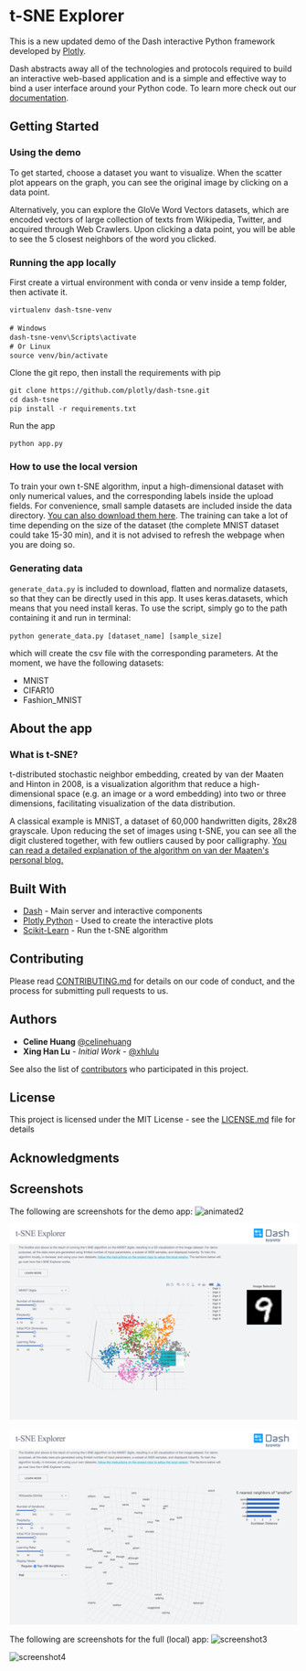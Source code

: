 # t-SNE Explorer

This is a new updated demo of the Dash interactive Python framework developed by [Plotly](https://plot.ly/).

Dash abstracts away all of the technologies and protocols required to build an interactive web-based application and is a simple and effective way to bind a user interface around your Python code. To learn more check out our [documentation](https://plot.ly/dash).

## Getting Started

### Using the demo

To get started, choose a dataset you want to visualize. When the scatter plot appears on the graph, you can see the original image by clicking on a data point.

Alternatively, you can explore the GloVe Word Vectors datasets, which are encoded vectors of large collection of texts from Wikipedia, Twitter, and acquired through Web Crawlers. Upon clicking a data point, you will be able to see the 5 closest neighbors of the word you clicked.

### Running the app locally

First create a virtual environment with conda or venv inside a temp folder, then activate it.

```
virtualenv dash-tsne-venv

# Windows
dash-tsne-venv\Scripts\activate
# Or Linux
source venv/bin/activate
```

Clone the git repo, then install the requirements with pip

```
git clone https://github.com/plotly/dash-tsne.git
cd dash-tsne
pip install -r requirements.txt
```

Run the app

```
python app.py
```

### How to use the local version

To train your own t-SNE algorithm, input a high-dimensional dataset with only numerical values, and the corresponding labels inside the upload fields. For convenience, small sample datasets are included inside the data directory. [You can also download them here](https://www.dropbox.com/sh/l79mcmlqil7w7so/AACfQhp7lUS90sZUedsqAzWOa?dl=0&lst=). The training can take a lot of time depending on the size of the dataset (the complete MNIST dataset could take 15-30 min), and it is not advised to refresh the webpage when you are doing so.

### Generating data

`generate_data.py` is included to download, flatten and normalize datasets, so that they can be directly used in this app. It uses keras.datasets, which means that you need install keras. To use the script, simply go to the path containing it and run in terminal:

`python generate_data.py [dataset_name] [sample_size]`

which will create the csv file with the corresponding parameters. At the moment, we have the following datasets:

- MNIST
- CIFAR10
- Fashion_MNIST

## About the app

### What is t-SNE?

t-distributed stochastic neighbor embedding, created by van der Maaten and Hinton in 2008, is a visualization algorithm that reduce a high-dimensional space (e.g. an image or a word embedding) into two or three dimensions, facilitating visualization of the data distribution.

A classical example is MNIST, a dataset of 60,000 handwritten digits, 28x28 grayscale. Upon reducing the set of images using t-SNE, you can see all the digit clustered together, with few outliers caused by poor calligraphy. [You can read a detailed explanation of the algorithm on van der Maaten's personal blog.](https://lvdmaaten.github.io/tsne/)

## Built With

- [Dash](https://dash.plot.ly/) - Main server and interactive components
- [Plotly Python](https://plot.ly/python/) - Used to create the interactive plots
- [Scikit-Learn](http://scikit-learn.org/stable/documentation.html) - Run the t-SNE algorithm

## Contributing

Please read [CONTRIBUTING.md](CONTRIBUTING.md) for details on our code of conduct, and the process for submitting pull requests to us.

## Authors

- **Celine Huang** [@celinehuang](https://github.com/celinehuang)
- **Xing Han Lu** - _Initial Work_ - [@xhlulu](https://github.com/xhlulu)

See also the list of [contributors](https://github.com/plotly/dash-svm/contributors) who participated in this project.

## License

This project is licensed under the MIT License - see the [LICENSE.md](LICENSE.md) file for details

## Acknowledgments

## Screenshots

The following are screenshots for the demo app:
![animated2](screenshots/animated2.gif)

![screenshot](screenshots/demo_screenshot_mnist.png)

![screenshot2](screenshots/demo_screenshot_wiki.png)

The following are screenshots for the full (local) app:
![screenshot3](screenshots/default_view.png)

![screenshot4](screenshots/fashion_mnist_example.png)
